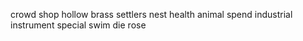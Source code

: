 crowd shop hollow brass settlers nest health animal spend industrial instrument special swim die rose